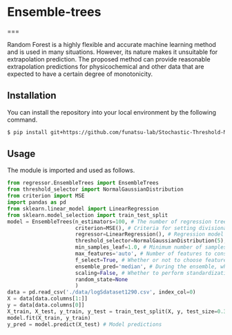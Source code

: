 # Ensemble-trees
===

Random Forest is a highly flexible and accurate machine learning method and is used in many situations. However, its nature makes it unsuitable for extrapolation prediction.
The proposed method can provide reasonable extrapolation predictions for physicochemical and other data that are expected to have a certain degree of monotonicity.

## Installation

You can install the repository into your local environment by the following command.

```bash
$ pip install git+https://github.com/funatsu-lab/Stochastic-Threshold-Model-Tree.git
```

## Usage

The module is imported and used as follows.

```python
from regressor.EnsembleTrees import EnsembleTrees
from threshold_selector import NormalGaussianDistribution
from criterion import MSE
import pandas as pd
from sklearn.linear_model import LinearRegression
from sklearn.model_selection import train_test_split
model = EnsembleTrees(n_estimators=100, # The number of regression trees to create
                      criterion=MSE(), # Criteria for setting divisional boundaries
                      regressor=LinearRegression(), # Regression model applied to each terminal node
                      threshold_selector=NormalGaussianDistribution(5), # Parameters for determining the candidate division boundary
                      min_samples_leaf=1.0, # Minimum number of samples required to make up a node
                      max_features='auto', # Number of features to consider for optimal splitting
                      f_select=True, # Whether or not to choose features to consider when splitting
                      ensemble_pred='median', # During the ensemble, whether to take the mean or the median
                      scaling=False, # Whether to perform standardization as a pre-processing to each terminal node
                      random_state=None
                      )
data = pd.read_csv('./data/logSdataset1290.csv', index_col=0)
X = data[data.columns[1:]]
y = data[data.columns[0]]
X_train, X_test, y_train, y_test = train_test_split(X, y, test_size=0.3)
model.fit(X_train, y_train)
y_pred = model.predict(X_test) # Model predictions
```
